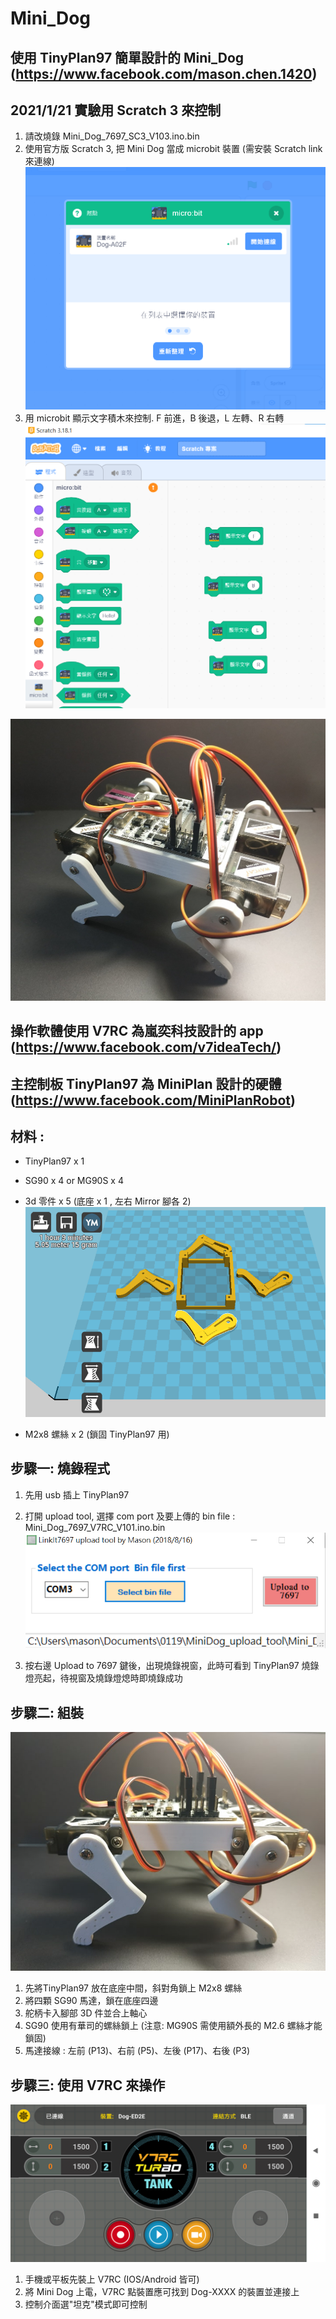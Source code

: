 # Mini_Dog
## 使用 TinyPlan97 簡單設計的 Mini_Dog (https://www.facebook.com/mason.chen.1420) 
## 2021/1/21 實驗用 Scratch 3 來控制
1. 請改燒錄 Mini_Dog_7697_SC3_V103.ino.bin 
2. 使用官方版 Scratch 3, 把 Mini Dog 當成 microbit 裝置 (需安裝 Scratch link 來連線) 
![image](sc3_link.png)
3. 用 microbit 顯示文字積木來控制.  F 前進，B 後退，L 左轉、R 右轉 
![image](sc3_control.png)



![image](MiniDog_1.jpg)

## 操作軟體使用 V7RC 為嵐奕科技設計的 app  (https://www.facebook.com/v7ideaTech/)

## 主控制板 TinyPlan97 為 MiniPlan 設計的硬體 (https://www.facebook.com/MiniPlanRobot)

## 材料 : 
- TinyPlan97 x 1 
- SG90 x 4 or MG90S x 4
- 3d 零件 x 5 (底座 x 1 , 左右 Mirror 腳各 2) 
![image](3d_print_all.png)

- M2x8 螺絲 x 2  (鎖固 TinyPlan97 用)

## 步驟一: 燒錄程式
1. 先用 usb 插上 TinyPlan97
2. 打開 upload tool, 選擇 com port 及要上傳的 bin file : Mini_Dog_7697_V7RC_V101.ino.bin
![image](tool.png)

3. 按右邊 Upload to 7697 鍵後，出現燒錄視窗，此時可看到 TinyPlan97 燒錄燈亮起，待視窗及燒錄燈熄時即燒錄成功

## 步驟二: 組裝
![image](MiniDog_2.jpg)
1. 先將TinyPlan97 放在底座中間，斜對角鎖上 M2x8 螺絲
2. 將四顆 SG90 馬達，鎖在底座四邊
3. 舵柄卡入腳部 3D 件並合上軸心
4. SG90 使用有華司的螺絲鎖上 (注意: MG90S 需使用額外長的 M2.6 螺絲才能鎖固) 
5. 馬達接線 : 左前 (P13)、右前 (P5)、左後 (P17)、右後 (P3)

## 步驟三: 使用 V7RC 來操作
![image](V7RC.png)
1. 手機或平板先裝上 V7RC (IOS/Android 皆可) 
2. 將 Mini Dog 上電，V7RC 點裝置應可找到 Dog-XXXX 的裝置並連接上
3. 控制介面選"坦克"模式即可控制



